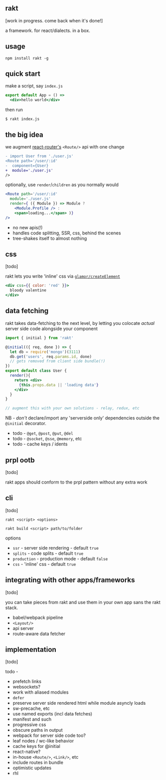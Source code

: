rakt
---

[work in progress. come back when it's done!]

a framework. for react/dialects. in a box.

usage 
--- 

`npm install rakt -g`

quick start
---
make a script, say `index.js`
```jsx
export default App = () => 
  <div>hello world</div>
```

then run 

```
$ rakt index.js   
```

the big idea 
---

we augment [react-router's](http://react-router.now.sh/) `<Route/>` api with one change

```diff
- import User from './user.js'
<Route path='/user/:id'
-  component={User}
+  module='./user.js'
/>
```

optionally, use `render`/`children` as you normally would

```jsx
<Route path='/user/:id'
  module='./user.js'
  render={ ({ Module }) => Module ? 
    <Module.Profile /> : 
    <span>loading...</span> )}
/>
``` 

- no new apis(!)
- handles code splitting, SSR, css, behind the scenes 
- tree-shakes itself to almost nothing 


css
---

[todo]

rakt lets you write 'inline' css via [`glamor/createElement`](https://github.com/threepointone/glamor/blob/master/docs/createElement.md)
```jsx
<div css={{ color: 'red' }}>
  bloody valentine
</div>
```


data fetching
---

rakt takes data-fetching to the next level, by letting you 
colocate *actual* server side code alongside your component

```jsx
import { initial } from 'rakt'

@initial(({ req, done }) => {    
  let db = require('mongo')(3111)
  db.get('users', req.params.id, done)  
  // gets removed from client side bundle(!)
})
export default class User {
  render(){
    return <div>
      {this.props.data || 'loading data'}
    </div>  
  }  
}

// augment this with your own solutions - relay, redux, etc
```

NB - *don't* declare/import any 'serverside only' dependencies outside the 
`@initial` decorator. 

- todo - `@get`, `@post`, `@put`, `@del`
- todo - `@socket`, `@sse`, `@memory`, etc 
- todo - cache keys / idents 

prpl ootb
---

[todo]

rakt apps should conform to the prpl pattern without any extra work


cli
---

[todo]

`rakt <script> <options>`

`rakt build <script> path/to/folder`

options 

- `ssr` - server side rendering - default `true`
- `splits` - code splits - default `true`
- `production` - production mode - default `false`
- `css` - 'inline' css - default `true`


integrating with other apps/frameworks
---

[todo]

you can take pieces from rakt and use them in your own app sans the rakt stack. 

- babel/webpack pipeline
- `<Layout/>`
- api server 
- route-aware data fetcher 

implementation
---

[todo]


todo - 

- prefetch links
- websockets?
- work with aliased modules 
- `defer`
- preserve server side rendered html while module asyncly loads 
- sw-precache, etc
- use named exports (incl data fetches)
- manifest and such
- progressive css
- obscure paths in output 
- webpack for server side code too?
- leaf nodes / wc-like behavior 
- cache keys for @initial
- react-native? 
- in-house `<Route/>`, `<Link/>`, etc 
- include routes in bundle 
- optimistic updates
- rhl